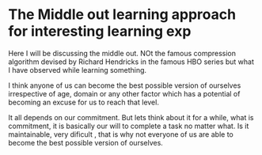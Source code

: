 # The Middle out learning approach for interesting learning exp

Here I will be discussing the middle out. NOt the famous compression algorithm devised by Richard Hendricks in the famous HBO series
but what I have observed while learning something.

I think anyone of us can become the best possible version of ourselves irrespective of age, domain or any other factor
which has a potential of becoming an excuse for us to reach that level.

It all depends on our commitment.
But lets think about it for a while, what is commitment, it is basically our will to complete a task no matter what.
Is it maintainable, very dificult , that is why not everyone of us are able to become the best possible version of ourselves.


